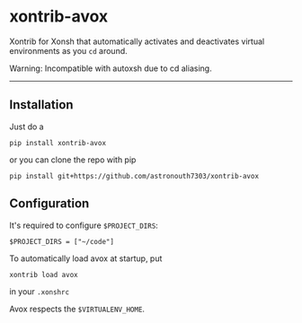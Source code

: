 # xontrib-avox
Xontrib for Xonsh that automatically activates and deactivates virtual environments as you `cd` around.

Warning: Incompatible with autoxsh due to cd aliasing.

<hr>


## Installation
Just do a
```console
pip install xontrib-avox
```

or you can clone the repo with pip
```console
pip install git+https://github.com/astronouth7303/xontrib-avox
```

## Configuration
It's required to configure `$PROJECT_DIRS`:
```console
$PROJECT_DIRS = ["~/code"]
```

To automatically load avox at startup, put
```console
xontrib load avox
```

in your `.xonshrc`

Avox respects the `$VIRTUALENV_HOME`.